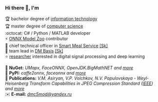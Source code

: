 ### Hi there 👋, I'm

🏆 bachelor degree of [information technology](https://mtuci.ru/?lang=en)  
🏆 master degree of [computer science](https://en.misis.ru/)  
:octocat: C# / Python / MATLAB developer  
⚡ [ONNX Model Zoo](https://github.com/onnx/models) contributor  
🔭 chief technical officer in [Smart Meal Service](https://smartmealservice.com/en/home-2) [[Sk]](https://sk.ru/)  
🔭 team lead in [DM Basis](https://www.basisauto.ru/) [[Sk]](https://sk.ru/)  
⭐ [researcher](https://www.researchgate.net/profile/Valery_Asiryan) interested in digital signal processing and deep learning  

💎 **NuGet:** *UMapx, FaceONNX, OpenJDK.BigMathNET and [more](https://www.nuget.org/profiles/asiryan)*  
💎 **PyPI:** *caffe2onnx, faceonnx and [more](https://pypi.org/user/asiryan/)*  
📰 **Publications:** *V.M. Asiryan, V.P. Volchkov, N.V. Papulovskaya - Weyl-Heisenberg Transform Capabilities in JPEG Compression Standard ([IEEE](https://ieeexplore.ieee.org/document/9455005)) and [more](Publications)*  
✉️ **E-mail:** *[dmc5mod@yandex.ru](mailto:dmc5mod@yandex.ru)*  

<!--
**asiryan/asiryan** is a ✨ _special_ ✨ repository because its `README.md` (this file) appears on your GitHub profile.

Here are some ideas to get you started:

- 🔭 I’m currently working on ...
- 🌱 I’m currently learning ...
- 👯 I’m looking to collaborate on ...
- 🤔 I’m looking for help with ...
- 💬 Ask me about ...
- 📫 How to reach me: ...
- 😄 Pronouns: ...
- ⚡ Fun fact: ...
-->
